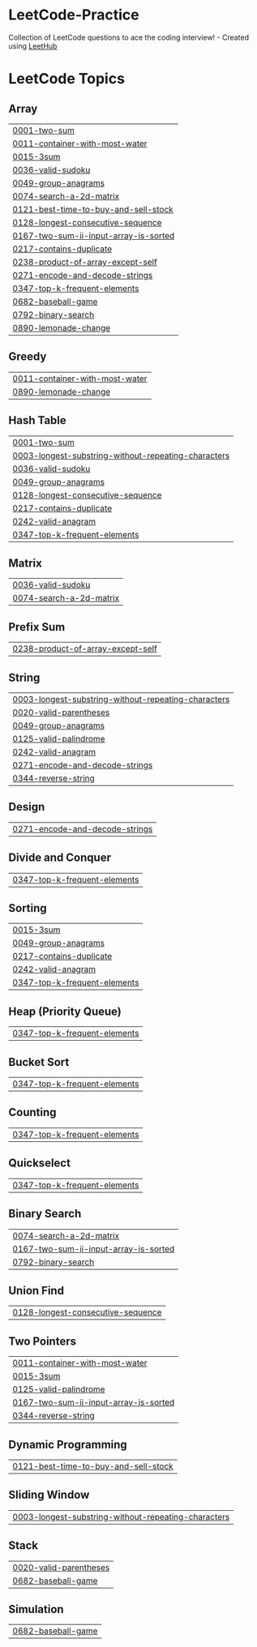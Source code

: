 # LeetCode-Practice
Collection of LeetCode questions to ace the coding interview! - Created using [LeetHub](https://github.com/QasimWani/LeetHub)

<!---LeetCode Topics Start-->
# LeetCode Topics
## Array
|  |
| ------- |
| [0001-two-sum](https://github.com/SDL101/LeetCode-Submissions/tree/master/0001-two-sum) |
| [0011-container-with-most-water](https://github.com/SDL101/LeetCode-Submissions/tree/master/0011-container-with-most-water) |
| [0015-3sum](https://github.com/SDL101/LeetCode-Submissions/tree/master/0015-3sum) |
| [0036-valid-sudoku](https://github.com/SDL101/LeetCode-Submissions/tree/master/0036-valid-sudoku) |
| [0049-group-anagrams](https://github.com/SDL101/LeetCode-Submissions/tree/master/0049-group-anagrams) |
| [0074-search-a-2d-matrix](https://github.com/SDL101/LeetCode-Submissions/tree/master/0074-search-a-2d-matrix) |
| [0121-best-time-to-buy-and-sell-stock](https://github.com/SDL101/LeetCode-Submissions/tree/master/0121-best-time-to-buy-and-sell-stock) |
| [0128-longest-consecutive-sequence](https://github.com/SDL101/LeetCode-Submissions/tree/master/0128-longest-consecutive-sequence) |
| [0167-two-sum-ii-input-array-is-sorted](https://github.com/SDL101/LeetCode-Submissions/tree/master/0167-two-sum-ii-input-array-is-sorted) |
| [0217-contains-duplicate](https://github.com/SDL101/LeetCode-Submissions/tree/master/0217-contains-duplicate) |
| [0238-product-of-array-except-self](https://github.com/SDL101/LeetCode-Submissions/tree/master/0238-product-of-array-except-self) |
| [0271-encode-and-decode-strings](https://github.com/SDL101/LeetCode-Submissions/tree/master/0271-encode-and-decode-strings) |
| [0347-top-k-frequent-elements](https://github.com/SDL101/LeetCode-Submissions/tree/master/0347-top-k-frequent-elements) |
| [0682-baseball-game](https://github.com/SDL101/LeetCode-Submissions/tree/master/0682-baseball-game) |
| [0792-binary-search](https://github.com/SDL101/LeetCode-Submissions/tree/master/0792-binary-search) |
| [0890-lemonade-change](https://github.com/SDL101/LeetCode-Submissions/tree/master/0890-lemonade-change) |
## Greedy
|  |
| ------- |
| [0011-container-with-most-water](https://github.com/SDL101/LeetCode-Submissions/tree/master/0011-container-with-most-water) |
| [0890-lemonade-change](https://github.com/SDL101/LeetCode-Submissions/tree/master/0890-lemonade-change) |
## Hash Table
|  |
| ------- |
| [0001-two-sum](https://github.com/SDL101/LeetCode-Submissions/tree/master/0001-two-sum) |
| [0003-longest-substring-without-repeating-characters](https://github.com/SDL101/LeetCode-Submissions/tree/master/0003-longest-substring-without-repeating-characters) |
| [0036-valid-sudoku](https://github.com/SDL101/LeetCode-Submissions/tree/master/0036-valid-sudoku) |
| [0049-group-anagrams](https://github.com/SDL101/LeetCode-Submissions/tree/master/0049-group-anagrams) |
| [0128-longest-consecutive-sequence](https://github.com/SDL101/LeetCode-Submissions/tree/master/0128-longest-consecutive-sequence) |
| [0217-contains-duplicate](https://github.com/SDL101/LeetCode-Submissions/tree/master/0217-contains-duplicate) |
| [0242-valid-anagram](https://github.com/SDL101/LeetCode-Submissions/tree/master/0242-valid-anagram) |
| [0347-top-k-frequent-elements](https://github.com/SDL101/LeetCode-Submissions/tree/master/0347-top-k-frequent-elements) |
## Matrix
|  |
| ------- |
| [0036-valid-sudoku](https://github.com/SDL101/LeetCode-Submissions/tree/master/0036-valid-sudoku) |
| [0074-search-a-2d-matrix](https://github.com/SDL101/LeetCode-Submissions/tree/master/0074-search-a-2d-matrix) |
## Prefix Sum
|  |
| ------- |
| [0238-product-of-array-except-self](https://github.com/SDL101/LeetCode-Submissions/tree/master/0238-product-of-array-except-self) |
## String
|  |
| ------- |
| [0003-longest-substring-without-repeating-characters](https://github.com/SDL101/LeetCode-Submissions/tree/master/0003-longest-substring-without-repeating-characters) |
| [0020-valid-parentheses](https://github.com/SDL101/LeetCode-Submissions/tree/master/0020-valid-parentheses) |
| [0049-group-anagrams](https://github.com/SDL101/LeetCode-Submissions/tree/master/0049-group-anagrams) |
| [0125-valid-palindrome](https://github.com/SDL101/LeetCode-Submissions/tree/master/0125-valid-palindrome) |
| [0242-valid-anagram](https://github.com/SDL101/LeetCode-Submissions/tree/master/0242-valid-anagram) |
| [0271-encode-and-decode-strings](https://github.com/SDL101/LeetCode-Submissions/tree/master/0271-encode-and-decode-strings) |
| [0344-reverse-string](https://github.com/SDL101/LeetCode-Submissions/tree/master/0344-reverse-string) |
## Design
|  |
| ------- |
| [0271-encode-and-decode-strings](https://github.com/SDL101/LeetCode-Submissions/tree/master/0271-encode-and-decode-strings) |
## Divide and Conquer
|  |
| ------- |
| [0347-top-k-frequent-elements](https://github.com/SDL101/LeetCode-Submissions/tree/master/0347-top-k-frequent-elements) |
## Sorting
|  |
| ------- |
| [0015-3sum](https://github.com/SDL101/LeetCode-Submissions/tree/master/0015-3sum) |
| [0049-group-anagrams](https://github.com/SDL101/LeetCode-Submissions/tree/master/0049-group-anagrams) |
| [0217-contains-duplicate](https://github.com/SDL101/LeetCode-Submissions/tree/master/0217-contains-duplicate) |
| [0242-valid-anagram](https://github.com/SDL101/LeetCode-Submissions/tree/master/0242-valid-anagram) |
| [0347-top-k-frequent-elements](https://github.com/SDL101/LeetCode-Submissions/tree/master/0347-top-k-frequent-elements) |
## Heap (Priority Queue)
|  |
| ------- |
| [0347-top-k-frequent-elements](https://github.com/SDL101/LeetCode-Submissions/tree/master/0347-top-k-frequent-elements) |
## Bucket Sort
|  |
| ------- |
| [0347-top-k-frequent-elements](https://github.com/SDL101/LeetCode-Submissions/tree/master/0347-top-k-frequent-elements) |
## Counting
|  |
| ------- |
| [0347-top-k-frequent-elements](https://github.com/SDL101/LeetCode-Submissions/tree/master/0347-top-k-frequent-elements) |
## Quickselect
|  |
| ------- |
| [0347-top-k-frequent-elements](https://github.com/SDL101/LeetCode-Submissions/tree/master/0347-top-k-frequent-elements) |
## Binary Search
|  |
| ------- |
| [0074-search-a-2d-matrix](https://github.com/SDL101/LeetCode-Submissions/tree/master/0074-search-a-2d-matrix) |
| [0167-two-sum-ii-input-array-is-sorted](https://github.com/SDL101/LeetCode-Submissions/tree/master/0167-two-sum-ii-input-array-is-sorted) |
| [0792-binary-search](https://github.com/SDL101/LeetCode-Submissions/tree/master/0792-binary-search) |
## Union Find
|  |
| ------- |
| [0128-longest-consecutive-sequence](https://github.com/SDL101/LeetCode-Submissions/tree/master/0128-longest-consecutive-sequence) |
## Two Pointers
|  |
| ------- |
| [0011-container-with-most-water](https://github.com/SDL101/LeetCode-Submissions/tree/master/0011-container-with-most-water) |
| [0015-3sum](https://github.com/SDL101/LeetCode-Submissions/tree/master/0015-3sum) |
| [0125-valid-palindrome](https://github.com/SDL101/LeetCode-Submissions/tree/master/0125-valid-palindrome) |
| [0167-two-sum-ii-input-array-is-sorted](https://github.com/SDL101/LeetCode-Submissions/tree/master/0167-two-sum-ii-input-array-is-sorted) |
| [0344-reverse-string](https://github.com/SDL101/LeetCode-Submissions/tree/master/0344-reverse-string) |
## Dynamic Programming
|  |
| ------- |
| [0121-best-time-to-buy-and-sell-stock](https://github.com/SDL101/LeetCode-Submissions/tree/master/0121-best-time-to-buy-and-sell-stock) |
## Sliding Window
|  |
| ------- |
| [0003-longest-substring-without-repeating-characters](https://github.com/SDL101/LeetCode-Submissions/tree/master/0003-longest-substring-without-repeating-characters) |
## Stack
|  |
| ------- |
| [0020-valid-parentheses](https://github.com/SDL101/LeetCode-Submissions/tree/master/0020-valid-parentheses) |
| [0682-baseball-game](https://github.com/SDL101/LeetCode-Submissions/tree/master/0682-baseball-game) |
## Simulation
|  |
| ------- |
| [0682-baseball-game](https://github.com/SDL101/LeetCode-Submissions/tree/master/0682-baseball-game) |
<!---LeetCode Topics End-->